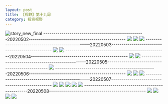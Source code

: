 ```yaml
---
layout: post
title: 【视野】第十九周
category: 投资视野
---
```

![story_new_final](http://rjbwi03xh.hd-bkt.clouddn.com/img/story_new_final_0322.png)
--------------------------------------------------20220502------------------------------------------------
![](http://rjbwd52rw.hd-bkt.clouddn.com/img/factors-220502-1.png)
![](http://rjbwd52rw.hd-bkt.clouddn.com/img/factors-220502-2.png)
![](http://rjbwd52rw.hd-bkt.clouddn.com/img/factors-220502-3.png)
--------------------------------------------------20220503------------------------------------------------
![](http://rjbwd52rw.hd-bkt.clouddn.com/img/factors-220503-1.png)
![](http://rjbwd52rw.hd-bkt.clouddn.com/img/factors-220503-2.png)
--------------------------------------------------20220504------------------------------------------------
![](http://rjbwd52rw.hd-bkt.clouddn.com/img/factors-220504-1.png)
![](http://rjbwd52rw.hd-bkt.clouddn.com/img/factors-220504-2.png)
--------------------------------------------------20220505------------------------------------------------
![](http://rjbwd52rw.hd-bkt.clouddn.com/img/factors-220505-1.png)
--------------------------------------------------20220506------------------------------------------------
![](http://rjbwd52rw.hd-bkt.clouddn.com/img/factors-220506-1.png)
![](http://rjbwd52rw.hd-bkt.clouddn.com/img/factors-220506-2.png)
![](http://rjbwd52rw.hd-bkt.clouddn.com/img/factors-220506-3.png)
--------------------------------------------------20220507------------------------------------------------
![](http://rjbwd52rw.hd-bkt.clouddn.com/img/factors-220507-1.png)
![](http://rjbwd52rw.hd-bkt.clouddn.com/img/factors-220507-2.png)
![](http://rjbwd52rw.hd-bkt.clouddn.com/img/factors-220507-3.png)
![](http://rjbwd52rw.hd-bkt.clouddn.com/img/factors-220507-4.png)
![](http://rjbwd52rw.hd-bkt.clouddn.com/img/factors-220507-5.png)
--------------------------------------------------20220508------------------------------------------------
![](http://rjbwd52rw.hd-bkt.clouddn.com/img/factors-220508-1.jpg)
![](http://rjbwd52rw.hd-bkt.clouddn.com/img/factors-220508-2.jpg)
![](http://rjbwd52rw.hd-bkt.clouddn.com/img/factors-220508-3.jpg)
![](http://rjbwd52rw.hd-bkt.clouddn.com/img/factors-220508-4.jpg)
  




